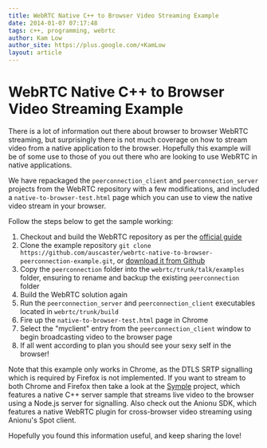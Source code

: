 ```yaml
---
title: WebRTC Native C++ to Browser Video Streaming Example
date: 2014-01-07 07:17:48
tags: c++, programming, webrtc
author: Kam Low
author_site: https://plus.google.com/+KamLow
layout: article
---
```

# WebRTC Native C++ to Browser Video Streaming Example

There is a lot of information out there about browser to browser WebRTC streaming, but surprisingly there is not much coverage on how to stream video from a native application to the browser. Hopefully this example will be of some use to those of you out there who are looking to use WebRTC in native applications.

We have repackaged the `peerconnection_client` and `peerconnection_server` projects from the WebRTC repository with a few modifications, and included a `native-to-browser-test.html` page which you can use to view the native video stream in your browser.

Follow the steps below to get the sample working:

1. Checkout and build the WebRTC repository as per the [official guide](http://www.webrtc.org/reference/getting-started)
2. Clone the example repository `git clone https://github.com/auscaster/webrtc-native-to-browser-peerconnection-example.git`, or [download it from Github](https://github.com/auscaster/webrtc-native-to-browser-peerconnection-example)
3. Copy the `peerconnection` folder into the `webrtc/trunk/talk/examples` folder, ensuring to rename and backup the existing `peerconnection` folder
4. Build the WebRTC solution again
5. Run the `peerconnection_server` and `peerconnection_client` executables located in `webrtc/trunk/build`
6. Fire up the `native-to-browser-test.html` page in Chrome
7. Select the "myclient" entry from the `peerconnection_client` window to begin broadcasting video to the browser page
8. If all went according to plan you should see your sexy self in the browser!

Note that this example only works in Chrome, as the DTLS SRTP signalling which is required by Firefox is not implemented. If you want to stream to both Chrome and Firefox then take a look at the [Symple](symple) project, which features a native C++ server sample that streams live video to the browser using a Node.js server for signalling. Also check out the Anionu SDK, which features a native WebRTC plugin for cross-browser video streaming using Anionu's Spot client.

Hopefully you found this information useful, and keep sharing the love!